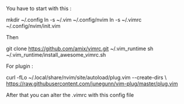 You have to start with this : 

mkdir ~/.config
ln -s ~/.vim ~/.config/nvim
ln -s ~/.vimrc ~/.config/nvim/init.vim

Then

git clone https://github.com/amix/vimrc.git ~/.vim_runtime
sh ~/.vim_runtime/install_awesome_vimrc.sh

For plugin : 

curl -fLo ~/.local/share/nvim/site/autoload/plug.vim --create-dirs \ 
 https://raw.githubusercontent.com/junegunn/vim-plug/master/plug.vim

After that you can alter the .vimrc with this config file 
